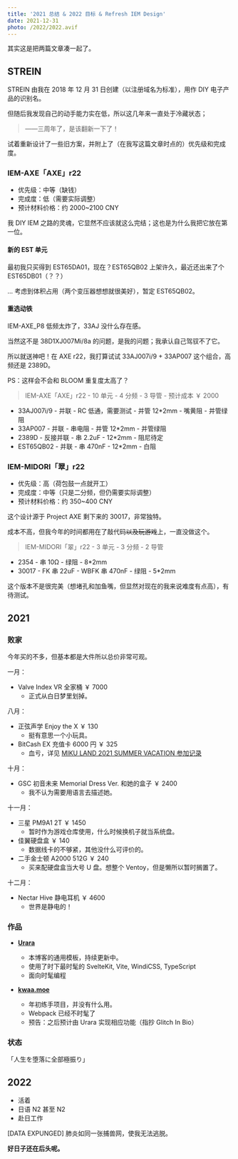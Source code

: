 ```yaml
---
title: '2021 总结 & 2022 目标 & Refresh IEM Design'
date: 2021-12-31
photo: /2022/2022.avif
---
```


其实这是把两篇文章凑一起了。

## STREIN

STREIN 由我在 2018 年 12 月 31 日创建（以注册域名为标准），用作 DIY 电子产品的识别名。

但随后我发现自己的动手能力实在低，所以这几年来一直处于冷藏状态；

> ——三周年了，是该翻新一下了！

试着重新设计了一些旧方案，并附上了（在我写这篇文章时点的）优先级和完成度。

### IEM-AXE「AXE」r22

- 优先级：中等（缺钱）
- 完成度：低（需要实际调整）
- 预计材料价格：约 2000~2100 CNY

我 DIY IEM 之路的灵魂，它显然不应该就这么完结；这也是为什么我把它放在第一位。

#### 新的 EST 单元

最初我只买得到 EST65DA01，现在？EST65QB02 上架许久，最近还出来了个 EST65DB01（？？）

... 考虑到体积占用（两个变压器想想就很美好），暂定 EST65QB02。

#### 重选动铁

IEM-AXE_P8 低频太炸了，33AJ 没什么存在感。

当然这不是 38D1XJ007Mi/8a 的问题，是我的问题；我承认自己驾驭不了它。

所以就送神吧！在 AXE r22，我打算试试 33AJ007i/9 + 33AP007 这个组合，高频还是 2389D。

PS：这样会不会和 BLOOM 重复度太高了？

> IEM-AXE「AXE」r22 - 10 单元 - 4 分频 - 3 导管 - 预计成本 ￥ 2000

- 33AJ007i/9 - 并联 - RC 低通，需要测试 - 并管 12\*2mm - 嘴黄阻 - 并管绿阻
- 33AP007 - 并联 - 串电阻 - 并管 12\*2mm - 并管绿阻
- 2389D - 反接并联 - 串 2.2uF - 12\*2mm - 阻尼待定
- EST65QB02 - 并联 - 串 470nF - 12\*2mm - 白阻

### IEM-MIDORI「翠」r22

- 优先级：高（荷包鼓一点就开工）
- 完成度：中等（只是二分频，但仍需要实际调整）
- 预计材料价格：约 350~400 CNY

这个设计源于 Project AXE 剩下来的 30017，非常独特。

成本不高，但我今年的时间都用在了敲代码~~以及玩游戏~~上，一直没做这个。

> IEM-MIDORI「翠」r22 - 3 单元 - 3 分频 - 2 导管

- 2354 - 串 10Ω - 绿阻 - 8\*2mm
- 30017 - FK 串 22uF - WBFK 串 470nF - 绿阻 - 5\*2mm

这个版本不是很完美（想堵孔和加鱼嘴，但显然对现在的我来说难度有点高），有待测试。

## 2021

### 败家

今年买的不多，但基本都是大件所以总价非常可观。

一月：

- Valve Index VR 全家桶 ￥ 7000
  - 正式从白日梦里划掉。

八月：

- 正弦声学 Enjoy the X ￥ 130
  - 挺有意思一个小玩具。
- BitCash EX 充值卡 6000 円 ￥ 325
  - 血亏，详见 [MIKU LAND 2021 SUMMER VACATION 参加记录](https://kwaa.dev/mikuland-2021summer)

十月：

- GSC 初音未来 Memorial Dress Ver. 和她的盒子 ￥ 2400
  - 我不认为需要用语言去描述她。

十一月：

- 三星 PM9A1 2T ￥ 1450
  - 暂时作为游戏仓库使用，什么时候换机子就当系统盘。
- 佳翼硬盘盒 ￥ 140
  - 数据线卡的不够紧，其他没什么可评价的。
- 二手金士顿 A2000 512G ￥ 240
  - 买来配硬盘盒当大号 U 盘。想整个 Ventoy，但是懒所以暂时搁置了。

十二月：

- Nectar Hive 静电耳机 ￥ 4600
  - 世界是静电的！

### 作品

- **[Urara](https://github.com/importantimport/urara)**

  - 本博客的通用模板，持续更新中。
  - 使用了时下最时髦的 SvelteKit, Vite, WindiCSS, TypeScript
  - 面向时髦编程

- **[kwaa.moe](https://github.com/kwaa/kwaa.moe)**
  - 年初练手项目，并没有什么用。
  - Webpack 已经不时髦了
  - 预告：之后预计由 Urara 实现相应功能（指抄 Glitch In Bio）

### 状态

「人生を堕落に全部極振り」

## 2022

- 活着
- 日语 N2 甚至 N2
- 赴日工作

[DATA EXPUNGED] 肺炎如同一张捕兽网，使我无法逃脱。

**好日子还在后头呢。**
